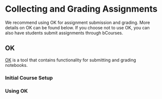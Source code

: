 # Collecting and Grading Assignments

We recommend using OK for assignment submission and grading. More details on OK can be found below. If you choose not to use OK, you can also have students submit assignments through bCourses.

## OK

[OK](https://okpy.org/) is a tool that contains functionality for submitting and grading notebooks.

### Initial Course Setup

### Using OK




